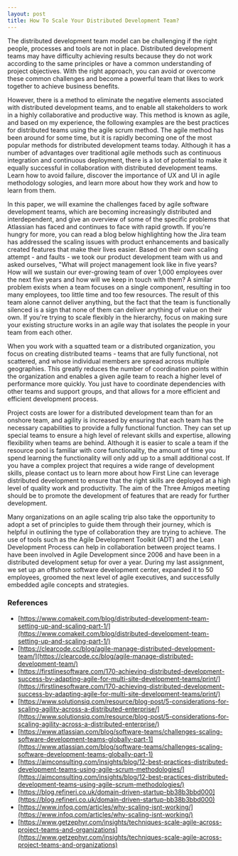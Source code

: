 ```yaml
---
layout: post
title: How To Scale Your Distributed Development Team?
---
```


The distributed development team model can be challenging if the right people, processes and tools are not in place. Distributed development teams may have difficulty achieving results because they do not work according to the same principles or have a common understanding of project objectives. With the right approach, you can avoid or overcome these common challenges and become a powerful team that likes to work together to achieve business benefits.

However, there is a method to eliminate the negative elements associated with distributed development teams, and to enable all stakeholders to work in a highly collaborative and productive way. This method is known as agile, and based on my experience, the following examples are the best practices for distributed teams using the agile scrum method. The agile method has been around for some time, but it is rapidly becoming one of the most popular methods for distributed development teams today. Although it has a number of advantages over traditional agile methods such as continuous integration and continuous deployment, there is a lot of potential to make it equally successful in collaboration with distributed development teams. Learn how to avoid failure, discover the importance of UX and UI in agile methodology sologies, and learn more about how they work and how to learn from them. 

In this paper, we will examine the challenges faced by agile software development teams, which are becoming increasingly distributed and interdependent, and give an overview of some of the specific problems that Atlassian has faced and continues to face with rapid growth. If you're hungry for more, you can read a blog below highlighting how the Jira team has addressed the scaling issues with product enhancements and basically created features that make their lives easier. Based on their own scaling attempt - and faults - we took our product development team with us and asked ourselves, "What will project management look like in five years? How will we sustain our ever-growing team of over 1,000 employees over the next five years and how will we keep in touch with them? A similar problem exists when a team focuses on a single component, resulting in too many employees, too little time and too few resources. The result of this team alone cannot deliver anything, but the fact that the team is functionally silenced is a sign that none of them can deliver anything of value on their own. If you're trying to scale flexibly in the hierarchy, focus on making sure your existing structure works in an agile way that isolates the people in your team from each other. 

When you work with a squatted team or a distributed organization, you focus on creating distributed teams - teams that are fully functional, not scattered, and whose individual members are spread across multiple geographies. This greatly reduces the number of coordination points within the organization and enables a given agile team to reach a higher level of performance more quickly. You just have to coordinate dependencies with other teams and support groups, and that allows for a more efficient and efficient development process. 

Project costs are lower for a distributed development team than for an onshore team, and agility is increased by ensuring that each team has the necessary capabilities to provide a fully functional function. They can set up special teams to ensure a high level of relevant skills and expertise, allowing flexibility when teams are behind. Although it is easier to scale a team if the resource pool is familiar with core functionality, the amount of time you spend learning the functionality will only add up to a small additional cost. If you have a complex project that requires a wide range of development skills, please contact us to learn more about how First Line can leverage distributed development to ensure that the right skills are deployed at a high level of quality work and productivity. The aim of the Three Amigos meeting should be to promote the development of features that are ready for further development. 

Many organizations on an agile scaling trip also take the opportunity to adopt a set of principles to guide them through their journey, which is helpful in outlining the type of collaboration they are trying to achieve. The use of tools such as the Agile Development Toolkit (ADT) and the Lean Development Process can help in collaboration between project teams. I have been involved in Agile Development since 2006 and have been in a distributed development setup for over a year. During my last assignment, we set up an offshore software development center, expanded it to 50 employees, groomed the next level of agile executives, and successfully embedded agile concepts and strategies. 

### References

* [https://www.comakeit.com/blog/distributed-development-team-setting-up-and-scaling-part-1/](https://www.comakeit.com/blog/distributed-development-team-setting-up-and-scaling-part-1/)
* [https://clearcode.cc/blog/agile-manage-distributed-development-team/](https://clearcode.cc/blog/agile-manage-distributed-development-team/)
* [https://firstlinesoftware.com/170-achieving-distributed-development-success-by-adapting-agile-for-multi-site-development-teams/print/](https://firstlinesoftware.com/170-achieving-distributed-development-success-by-adapting-agile-for-multi-site-development-teams/print/)
* [https://www.solutionsiq.com/resource/blog-post/5-considerations-for-scaling-agility-across-a-distributed-enterprise/](https://www.solutionsiq.com/resource/blog-post/5-considerations-for-scaling-agility-across-a-distributed-enterprise/)
* [https://www.atlassian.com/blog/software-teams/challenges-scaling-software-development-teams-globally-part-1](https://www.atlassian.com/blog/software-teams/challenges-scaling-software-development-teams-globally-part-1)
* [https://aimconsulting.com/insights/blog/12-best-practices-distributed-development-teams-using-agile-scrum-methodologies/](https://aimconsulting.com/insights/blog/12-best-practices-distributed-development-teams-using-agile-scrum-methodologies/)
* [https://blog.refineri.co.uk/domain-driven-startup-bb38b3bbd000](https://blog.refineri.co.uk/domain-driven-startup-bb38b3bbd000)
* [https://www.infoq.com/articles/why-scaling-isnt-working/](https://www.infoq.com/articles/why-scaling-isnt-working/)
* [https://www.getzephyr.com/insights/techniques-scale-agile-across-project-teams-and-organizations](https://www.getzephyr.com/insights/techniques-scale-agile-across-project-teams-and-organizations)
